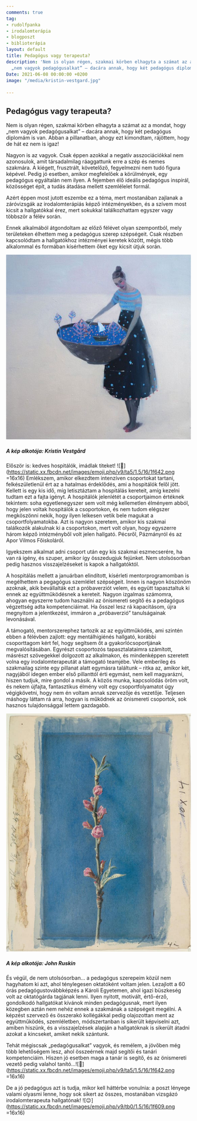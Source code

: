 ```yaml
---
comments: true
tag:
- rudolfpanka
- irodalomterápia
- blogposzt
- biblioterápia
layout: default
title: Pedagógus vagy terapeuta?
description: 'Nem is olyan régen, szakmai körben elhagyta a számat az a mondat, hogy
  „nem vagyok pedagógusalkat” – dacára annak, hogy két pedagógus diplomám is van. '
Date: 2021-06-08 00:00:00 +0200
image: "/media/kristin-vestgard.jpg"

---
```

## Pedagógus vagy terapeuta?

Nem is olyan régen, szakmai körben elhagyta a számat az a mondat, hogy „nem vagyok pedagógusalkat” – dacára annak, hogy két pedagógus diplomám is van. Abban a pillanatban, ahogy ezt kimondtam, rájöttem, hogy de hát ez nem is igaz!  
  
Nagyon is az vagyok. Csak éppen azokkal a negatív asszociációkkal nem azonosulok, amit társadalmilag ráaggattunk erre a szép és nemes szakmára. A kiégett, frusztrált, követelőző, fegyelmezni nem tudó figura képével. Pedig jó esetben, amikor megfelelőek a körülmények, egy pedagógus egyáltalán nem ilyen. A fejemben élő ideális pedagógus inspirál, közösséget épít, a tudás átadása mellett szemlélelet formál.  
  
Azért éppen most jutott eszembe ez a téma, mert mostanában zajlanak a záróvizsgák az irodalomterápiás képző intézményekben, és a szívem most kicsit a hallgatókkal érez, mert sokukkal találkozhattam egyszer vagy többször a félév során.  
  
Ennek alkalmából átgondoltam az előző félévet olyan szempontból, mely területeken élhettem meg a pedagógus szerep szépségeit. Csak részben kapcsolódtam a hallgatókhoz intézményei keretek között, mégis több alkalommal és formában kísérhettem őket egy kicsit útjuk során.

![](/media/kristin-vestgard.jpg)

##### A kép alkotója: Kristin Vestgård

  
Először is: kedves hospitálók, imádlak titeket! ![🙂](https://static.xx.fbcdn.net/images/emoji.php/v9/ta5/1.5/16/1f642.png =16x16) Emlékszem, amikor elkezdtem intenzíven csoportokat tartani, felkészületlenül ért az a hatalmas érdeklődés, ami a hospitálók felől jött. Kellett is egy kis idő, míg letisztáztam a hospitálás kereteit, amíg kezelni tudtam ezt a fajta igényt. A hospitálók jelenlétét a csoportjaimon értéknek tekintem: soha egyetlenegyszer sem volt még kellemetlen élményem abból, hogy jelen voltak hospitálók a csoportokon, és nem tudom elégszer megköszönni nekik, hogy ilyen lelkesen vetik bele magukat a csoportfolyamatokba. Azt is nagyon szeretem, amikor kis szakmai találkozók alakulnak ki a csoportokon, mert volt olyan, hogy egyszerre három képző intézményből volt jelen hallgató. Pécsről, Pázmányról és az Apor Vilmos Főiskoláról.  
  
Igyekszem alkalmat adni csoport után egy kis szakmai eszmecserére, ha van rá igény, és szuper, amikor így összedugjuk fejünket. Nem utolsósorban pedig hasznos visszajelzéseket is kapok a hallgatóktól.  
  
A hospitálás mellett a januárban elindított, kísérleti mentorprogramomban is megélhettem a pegagógus szemlélet szépségeit. Innen is nagyon köszönöm azoknak, akik bevállalták ezt a próbaverziót velem, és együtt tapasztaltuk ki ennek az együttműködésnek a kereteit. Nagyon izgalmas számomra, ahogyan egyszerre tudom használni az önismereti segítő és a pedagógus végzettség adta kompetenciáimat. Ha ősszel lesz rá kapacitásom, újra megnyitom a jelentkezést, immáron a „próbaverzió” tanulságainak levonásával.  
  
A támogató, mentorszerephez tartozik az az együttműködés, ami szintén ebben a félévben zajlott: egy mentálhigiénés hallgató, korábbi csoporttagom kért fel, hogy segítsem őt a gyakorlócsoportjának megvalósításában. Egyrészt csoportozós tapasztalataimra számított, másrészt szövegekkel dolgozott az alkalmakon, és mindenképpen szeretett volna egy irodalomterapeutát a támogató teamjébe. Vele emberileg és szakmailag szinte egy pillanat alatt egymásra találtunk – ritka az, amikor két, nagyjából idegen ember első pillanttól érti egymást, nem kell magyarázni, hiszen tudjuk, mire gondol a másik. A közös munka, kapcsolódás öröm volt, és nekem újfajta, fantasztikus élmény volt egy csoportfolyamatot úgy végigkövetni, hogy nem én voltam annak szervezője és vezetője. Teljesen máshogy láttam rá arra, hogyan is működnek az önismereti csoportok, sok hasznos tulajdonsággal lettem gazdagabb.

![](/media/john-ruskin.jpg)

##### A kép alkotója: John Ruskin

  
És végül, de nem utolsósorban... a pedagógus szerepeim közül nem hagyhatom ki azt, ahol ténylegesen oktatóként voltam jelen. Lezajlott a 60 órás pedagógustovábbképzés a Károli Egyetemen, ahol igazi büszkeség volt az oktatógárda tagjának lenni. Ilyen nyitott, motivált, értő-érző, gondolkodó hallgatókat kívánok minden pedagógusnak, mert ilyen közegben aztán nem nehéz ennek a szakmának a szépségeit megélni. A képzést szervező és összerakó kollégákkal pedig olajozottan ment az együttműködés, szemléletben, módszertanban is sikerült képviselni azt, amiben hiszünk, és a visszajelzések alapján a hallgatóknak is sikerült átadni azokat a kincseket, amiket nekik szántunk.  
  
Tehát mégiscsak „pedagógusalkat” vagyok, és remélem, a jövőben még több lehetőségem lesz, ahol összeérnek majd segítői és tanári kompetenciáim. Hiszen jó esetben maga a tanár is segítő, és az önismereti vezető pedig valahol tanító...![🙂](https://static.xx.fbcdn.net/images/emoji.php/v9/ta5/1.5/16/1f642.png =16x16)  
  
De a jó pedagógus azt is tudja, mikor kell háttérbe vonulnia: a poszt lényege valami olyasmi lenne, hogy sok sikert az összes, mostanában vizsgázó irodalomterapeuta hallgatónak! ![😉](https://static.xx.fbcdn.net/images/emoji.php/v9/tb0/1.5/16/1f609.png =16x16)